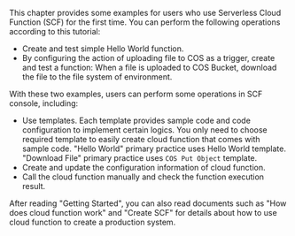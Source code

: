 This chapter provides some examples for users who use Serverless Cloud Function (SCF) for the first time. You can perform the following operations according to this tutorial:

- Create and test simple Hello World function.
- By configuring the action of uploading file to COS as a trigger, create and test a function: When a file is uploaded to COS Bucket, download the file to the file system of environment.

With these two examples, users can perform some operations in SCF console, including:

- Use templates. Each template provides sample code and code configuration to implement certain logics. You only need to choose required template to easily create cloud function that comes with sample code. "Hello World" primary practice uses Hello World template. "Download File" primary practice uses `COS Put Object` template.
- Create and update the configuration information of cloud function.
- Call the cloud function manually and check the function execution result.

After reading "Getting Started", you can also read documents such as "How does cloud function work" and "Create SCF" for details about how to use cloud function to create a production system.
